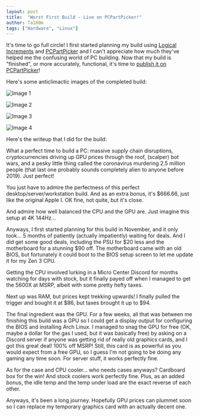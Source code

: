 ```yaml
---
layout: post
title:  "Worst First Build - Live on PCPartPicker!"
author: Ta180m
tags: ["Hardware", "Linux"]
---
```



It's time to go full circle! I first started planning my build using [Logical Increments](logicalincrements.com/) and [PCPartPicker](https://pcpartpicker.com/) and I can't appreciate how much they've helped me the confusing world of PC building. Now that my build is "finished", or more accurately, functional, it's time to [publish it on PCPartPicker](https://pcpartpicker.com/b/GnV7YJ)!

Here's some anticlimactic images of the completed build:

![Image 1](/blog/assets/finished-build.jpg)

![Image 2](/blog/assets/finished-build2.jpg)

![Image 3](/blog/assets/finished-build3.jpg)

![Image 4](/blog/assets/finished-build4.jpg)

Here's the writeup that I did for the build:

What a perfect time to build a PC: massive supply chain disruptions, cryptocurrencies driving up GPU prices through the roof, (scalper) bot wars, and a pesky little thing called the coronavirus murdering 2.5 million people (that last one probably sounds completely alien to anyone before 2019). Just perfect!

You just have to admire the perfectness of this perfect desktop/server/workstation build. And as an extra bonus, it's $666.66, just like the original Apple I. OK fine, not quite, but it's close.

And admire how well balanced the CPU and the GPU are. Just imagine this setup at 4K 144Hz...

Anyways, I first started planning for this build in November, and it only took... 5 months of patiently (actually impatiently) waiting for deals. And I did get some good deals, including the PSU for $20 less and the motherboard for a stunning $90 off. The motherboard came with an old BIOS, but fortunately it could boot to the BIOS setup screen to let me update it for my Zen 3 CPU.

Getting the CPU involved lurking in a Micro Center Discord for months watching for days with stock, but it finally payed off when I managed to get the 5600X at MSRP, albeit with some pretty hefty taxes.

Next up was RAM, but prices kept trekking upwards! I finally pulled the trigger and bought it at $86, but taxes brought it up to $94.

The final ingredient was the GPU. For a few weeks, all that was between me finishing this build was a GPU so I could get a display output for configuring the BIOS and installing Arch Linux. I managed to snag the GPU for free (OK, maybe a dollar for the gas I used, but it was basically free) by asking on a Discord server if anyone was getting rid of really old graphics cards, and I got this great deal! 100% off MSRP! Still, this card is as powerful as you would expect from a free GPU, so I guess I'm not going to be doing any gaming any time soon. For server stuff, it works perfectly fine.

As for the case and CPU cooler... who needs cases anyways? Cardboard box for the win! And stock coolers work perfectly fine. Plus, as an added bonus, the idle temp and the temp under load are the exact reverse of each other.

Anyways, it's been a long journey. Hopefully GPU prices can plummet soon so I can replace my temporary graphics card with an actually decent one.

